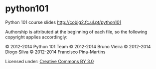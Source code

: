 python101
=========

Python 101 course slides
<http://cobig2.fc.ul.pt/python101>

Authorship is attributed at the beginning of each file, so the following copyright applies accordingly:

&copy; 2012-2014 Python 101 Team
&copy; 2012-2014 Bruno Vieira
&copy; 2012-2014 Diogo Silva
&copy; 2012-2014 Francisco Pina-Martins

Licensed under: [Creative Commons BY 3.0](http://creativecommons.org/licenses/by/3.0)
